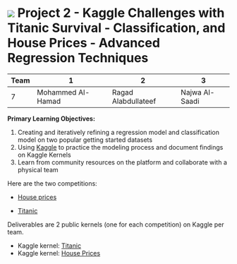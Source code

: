 # ![](https://ga-dash.s3.amazonaws.com/production/assets/logo-9f88ae6c9c3871690e33280fcf557f33.png) Project 2 - Kaggle Challenges with Titanic Survival - Classification, and House Prices - Advanced Regression Techniques

|Team|	1|	2|	3|
|----|---|---|---|
|7|	Mohammed Al-Hamad|	Ragad Alabdullateef|	Najwa Al-Saadi|

**Primary Learning Objectives:**
1. Creating and iteratively refining a regression model and classification model on two popular getting started datasets
2. Using [Kaggle](https://www.kaggle.com/) to practice the modeling process and document findings on Kaggle Kernels
3. Learn from community resources on the platform and collaborate with a physical team

Here are the two competitions:
 - [House prices](https://www.kaggle.com/c/house-prices-advanced-regression-techniques)

 - [Titanic](https://www.kaggle.com/c/titanic)

Deliverables are 2 public kernels (one for each competition) on Kaggle per team.
 - Kaggle kernel: [Titanic](https://www.kaggle.com/imohtn/titanic-rnm-eda-fe-modeling)
 - Kaggle kernel: [House Prices](https://www.kaggle.com/imohtn/house-prices-rnm-eda-fe-modeling)
